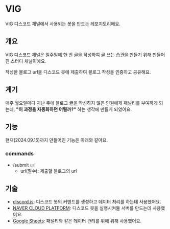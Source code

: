 # VIG

VIG 디스코드 채널에서 사용되는 봇을 만드는 레포지토리에요.

## 개요

VIG 디스코드 채널은 일주일에 한 번 글을 작성하여 글 쓰는 습관을 만들기 위해 만들어진 스터디 채널이에요.

작성한 블로그 url을 디스코드 봇에 제출하여 블로그 작성을 인증하고 공유해요.

## 계기

매주 월요일마다 지난 주에 블로그 글을 작성하지 않은 인원에게 패널티를 부여하게 되는데, **"이 과정을 자동화하면 어떨까?"** 하는 생각에 만들게 되었어요.

## 기능

현재(2024.09.15)까지 만들어진 기능은 아래와 같아요.

### commands

- /submit <span style="color:grey;">url</span>
  - url(필수): 제출할 블로그의 url

## 기술

- [discord.js](https://discord.js.org/): 디스코드 봇의 커맨드를 생성하고 데이터 처리를 하는데 사용했어요.
- [NAVER CLOUD PLATFORM](https://www.ncloud.com/): 디스코드 봇을 실행시켜둘 서버를 만드는데 사용했어요.
- [Google Sheets](https://developers.google.com/sheets/api/guides/concepts?hl=ko): 패널티와 같은 데이터 관리를 위해 위해 사용했어요.
